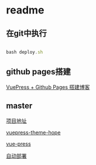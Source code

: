 # readme

## 在git中执行

```js

bash deploy.sh

```

## github pages搭建

[VuePress + Github Pages 搭建博客](https://juejin.cn/post/7041134607869149215)

## master

[项目地址](https://chitongyu.github.io/silverhorn/)

[vuepress-theme-hope](https://theme-hope.vuejs.press/zh/guide/)

[vue-press](https://vuejs.press/zh/guide/)

[自动部署](https://mister-hope.com/code/github/deploy.html)
